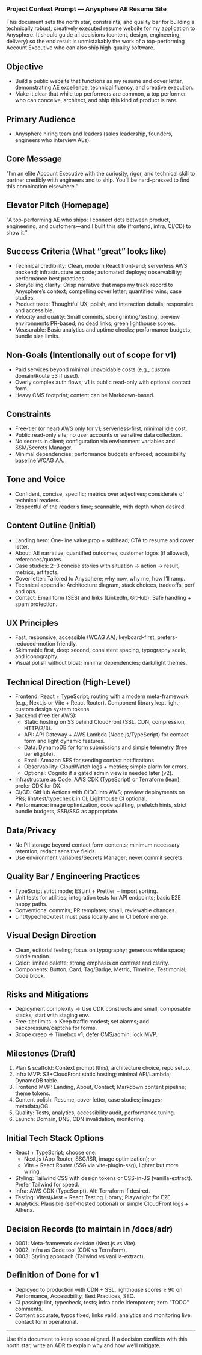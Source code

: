 ### Project Context Prompt — Anysphere AE Resume Site

This document sets the north star, constraints, and quality bar for building a technically robust, creatively executed resume website for my application to Anysphere. It should guide all decisions (content, design, engineering, delivery) so the end result is unmistakably the work of a top-performing Account Executive who can also ship high-quality software.

## Objective
- Build a public website that functions as my resume and cover letter, demonstrating AE excellence, technical fluency, and creative execution.
- Make it clear that while top performers are common, a top performer who can conceive, architect, and ship this kind of product is rare.

## Primary Audience
- Anysphere hiring team and leaders (sales leadership, founders, engineers who interview AEs).

## Core Message
"I’m an elite Account Executive with the curiosity, rigor, and technical skill to partner credibly with engineers and to ship. You’ll be hard-pressed to find this combination elsewhere."

## Elevator Pitch (Homepage)
"A top-performing AE who ships: I connect dots between product, engineering, and customers—and I built this site (frontend, infra, CI/CD) to show it."

## Success Criteria (What “great” looks like)
- Technical credibility: Clean, modern React front-end; serverless AWS backend; infrastructure as code; automated deploys; observability; performance best practices.
- Storytelling clarity: Crisp narrative that maps my track record to Anysphere’s context; compelling cover letter; quantified wins; case studies.
- Product taste: Thoughtful UX, polish, and interaction details; responsive and accessible.
- Velocity and quality: Small commits, strong linting/testing, preview environments PR-based; no dead links; green lighthouse scores.
- Measurable: Basic analytics and uptime checks; performance budgets; bundle size limits.

## Non-Goals (Intentionally out of scope for v1)
- Paid services beyond minimal unavoidable costs (e.g., custom domain/Route 53 if used).
- Overly complex auth flows; v1 is public read-only with optional contact form.
- Heavy CMS footprint; content can be Markdown-based.

## Constraints
- Free-tier (or near) AWS only for v1; serverless-first, minimal idle cost.
- Public read-only site; no user accounts or sensitive data collection.
- No secrets in client; configuration via environment variables and SSM/Secrets Manager.
- Minimal dependencies; performance budgets enforced; accessibility baseline WCAG AA.

## Tone and Voice
- Confident, concise, specific; metrics over adjectives; considerate of technical readers.
- Respectful of the reader’s time; scannable, with depth when desired.

## Content Outline (Initial)
- Landing hero: One-line value prop + subhead; CTA to resume and cover letter.
- About: AE narrative, quantified outcomes, customer logos (if allowed), references/quotes.
- Case studies: 2–3 concise stories with situation → action → result, metrics, artifacts.
- Cover letter: Tailored to Anysphere; why now, why me, how I’ll ramp.
- Technical appendix: Architecture diagram, stack choices, tradeoffs, perf and ops.
- Contact: Email form (SES) and links (LinkedIn, GitHub). Safe handling + spam protection.

## UX Principles
- Fast, responsive, accessible (WCAG AA); keyboard-first; prefers-reduced-motion friendly.
- Skimmable first, deep second; consistent spacing, typography scale, and iconography.
- Visual polish without bloat; minimal dependencies; dark/light themes.

## Technical Direction (High-Level)
- Frontend: React + TypeScript; routing with a modern meta-framework (e.g., Next.js or Vite + React Router). Component library kept light; custom design system tokens.
- Backend (free tier AWS):
  - Static hosting on S3 behind CloudFront (SSL, CDN, compression, HTTP/2/3).
  - API: API Gateway + AWS Lambda (Node.js/TypeScript) for contact form and light dynamic features.
  - Data: DynamoDB for form submissions and simple telemetry (free tier eligible).
  - Email: Amazon SES for sending contact notifications.
  - Observability: CloudWatch logs + metrics; simple alarm for errors.
  - Optional: Cognito if a gated admin view is needed later (v2).
- Infrastructure as Code: AWS CDK (TypeScript) or Terraform (lean); prefer CDK for DX.
- CI/CD: GitHub Actions with OIDC into AWS; preview deployments on PRs; lint/test/typecheck in CI; Lighthouse CI optional.
- Performance: image optimization, code splitting, prefetch hints, strict bundle budgets, SSR/SSG as appropriate.

## Data/Privacy
- No PII storage beyond contact form contents; minimum necessary retention; redact sensitive fields.
- Use environment variables/Secrets Manager; never commit secrets.

## Quality Bar / Engineering Practices
- TypeScript strict mode; ESLint + Prettier + import sorting.
- Unit tests for utilities; integration tests for API endpoints; basic E2E happy paths.
- Conventional commits; PR templates; small, reviewable changes.
- Lint/typecheck/test must pass locally and in CI before merge.

## Visual Design Direction
- Clean, editorial feeling; focus on typography; generous white space; subtle motion.
- Color: limited palette; strong emphasis on contrast and clarity.
- Components: Button, Card, Tag/Badge, Metric, Timeline, Testimonial, Code block.

## Risks and Mitigations
- Deployment complexity → Use CDK constructs and small, composable stacks; start with staging env.
- Free-tier limits → Keep traffic modest; set alarms; add backpressure/captcha for forms.
- Scope creep → Timebox v1; defer CMS/admin; lock MVP.

## Milestones (Draft)
1) Plan & scaffold: Context prompt (this), architecture choice, repo setup.
2) Infra MVP: S3+CloudFront static hosting; minimal API/Lambda; DynamoDB table.
3) Frontend MVP: Landing, About, Contact; Markdown content pipeline; theme tokens.
4) Content polish: Resume, cover letter, case studies; images; metadata/OG.
5) Quality: Tests, analytics, accessibility audit, performance tuning.
6) Launch: Domain, DNS, CDN invalidation, monitoring.

## Initial Tech Stack Options
- React + TypeScript; choose one:
  - Next.js (App Router, SSG/ISR, image optimization); or
  - Vite + React Router (SSG via vite-plugin-ssg), lighter but more wiring.
- Styling: Tailwind CSS with design tokens or CSS-in-JS (vanilla-extract). Prefer Tailwind for speed.
- Infra: AWS CDK (TypeScript). Alt: Terraform if desired.
- Testing: Vitest/Jest + React Testing Library; Playwright for E2E.
- Analytics: Plausible (self-hosted optional) or simple CloudFront logs + Athena.

## Decision Records (to maintain in /docs/adr)
- 0001: Meta-framework decision (Next.js vs Vite).
- 0002: Infra as Code tool (CDK vs Terraform).
- 0003: Styling approach (Tailwind vs vanilla-extract).

## Definition of Done for v1
- Deployed to production with CDN + SSL, lighthouse scores ≥ 90 on Performance, Accessibility, Best Practices, SEO.
- CI passing: lint, typecheck, tests; infra code idempotent; zero "TODO" comments.
- Content accurate, typos fixed, links valid; analytics and monitoring live; contact form operational.

---
Use this document to keep scope aligned. If a decision conflicts with this north star, write an ADR to explain why and how we’ll mitigate.


